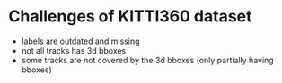 # Challenges of KITTI360 dataset
- labels are outdated and missing
- not all tracks has 3d bboxes
- some tracks are not covered by the 3d bboxes (only partially having bboxes)

